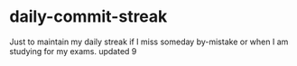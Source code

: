 # daily-commit-streak
Just to maintain my daily streak if I miss someday by-mistake or when I am studying for my exams.
updated 9